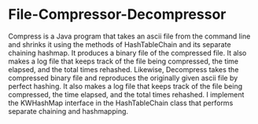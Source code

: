 # File-Compressor-Decompressor

Compress is a Java program that takes an ascii file from the command line and shrinks it using the 
methods of HashTableChain and its separate chaining hashmap. It produces a binary file of the compressed 
file. It also makes a log file that keeps track of the file being compressed, the time elapsed, and the 
total times rehashed. Likewise, Decompress takes the compressed binary file and reproduces the originally 
given ascii file by perfect hashing. It also makes a log file that keeps track of the file being compressed, 
the time elapsed, and the total times rehashed. I implement the KWHashMap interface in the HashTableChain class 
that performs separate chaining and hashmapping.
